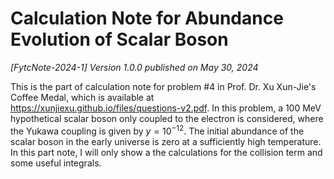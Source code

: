 # Calculation Note for Abundance Evolution of Scalar Boson

_[FytcNote-2024-1] Version 1.0.0 published on May 30, 2024_

This is the part of calculation note for problem #4 in Prof. Dr. Xu Xun-Jie's Coffee Medal, which is available at https://xunjiexu.github.io/files/questions-v2.pdf.
In this problem, a 100 MeV hypothetical scalar boson only coupled to the electron is considered, where the Yukawa coupling is given by $y = 10^{-12}$.
The initial abundance of the scalar boson in the early universe is zero at a sufficiently high temperature.
In this part note, I will only show a the calculations for the collision term and some useful integrals.
